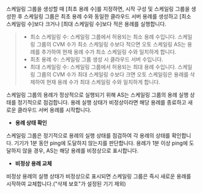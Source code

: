 스케일링 그룹을 생성할 때 [최초 용례 수]를 지정하면, 시작 구성 및 스케일링 그룹을 생성한 후 스케일링 그룹은 최초 용례 수와 동일한 클라우드 서버 용례를 생성하고 [최소 스케일링 수]보다 크거나 [최대 스케일링 수]보다 적은 용례를 실행합니다.
>
>- 최소 스케일링 수: 스케일링 그룹에서 허용되는 최소 용례 수입니다. 스케일링 그룹의 CVM 수가 최소 스케일링 수보다 적으면 오토 스케일링 AS는 용례를 추가하여 현재 용례 수가 최소 스케일링 수와 일치하게 합니다.
>- 최초 용례 수: 스케일링 그룹 생성 시 클라우드 서버 수입니다.
>- 최대 스케일링 수: 스케일링 그룹에서 허용되는 최대 용례 수입니다. 스케일링 그룹의 CVM 수가 최대 스케일링 수보다 크면 오토 스케일링은 용례를 삭제하여 현재 용례 수가 최대 스케일링 수와 일치하게 합니다.

스케일링 그룹의 용례가 정상적으로 실행되기 위해 AS는 스케일링 그룹의 용례 실행 상태를 정기적으로 점검합니다. 용례 실행 상태가 비정상이라면 해당 용례를 종료하고 새로운 클라우드 서버 용례를 시작합니다.

- **용례 상태 확인**

스케일링 그룹은 정기적으로 용례의 실행 상태를 점검하여 각 용례의 상태를 확인합니다. 기기가 1분 동안 ping에 도달하지 않는지를 판단합니다. 용례가 1분 이상 ping에 도달하지 않을 경우, AS는 해당 용례를 비정상으로 표시합니다.

- **비정상 용례 교체**

비정상 용례의 실행 상태가 비정상으로 표시되면 스케일링 그룹은 즉시 새로운 용례를 시작하여 교체합니다.("삭제 보호"가 설정된 기기 제외)
